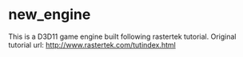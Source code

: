 # new_engine
This is a D3D11 game engine built following rastertek tutorial.
Original tutorial url: http://www.rastertek.com/tutindex.html
